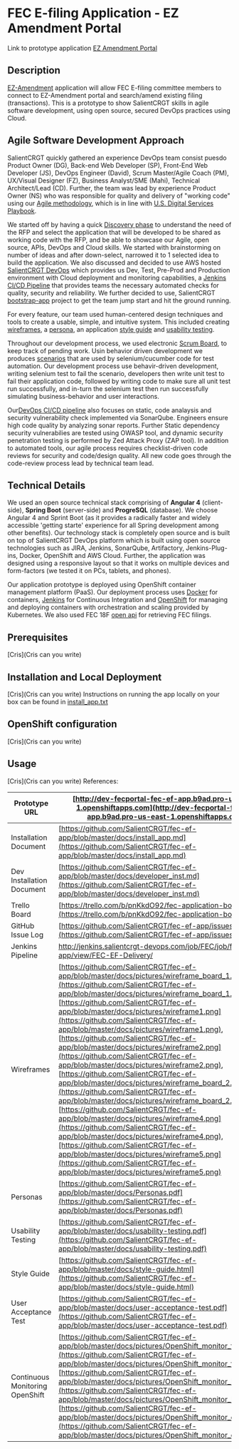 FEC E-filing Application - EZ Amendment Portal
==============================================
Link to prototype application [EZ Amendment Portal](http://dev-fecportal-fec-ef-app.b9ad.pro-us-east-1.openshiftapps.com)

## Description

[EZ-Amendment](http://dev-fecportal-fec-ef-app.b9ad.pro-us-east-1.openshiftapps.com/.) application will allow FEC E-filing committee members to connect to EZ-Amendment portal and search/amend existing filing (transactions). This is a prototype to show SalientCRGT skills in agile software development, using open source, secured DevOps practices using Cloud. 

## Agile Software Development Approach

SalientCRGT quickly gathered an experience DevOps team consist puesdo Product Owner (DG), Back-end Web Developer (SP), Front-End Web Developer (JS), DevOps Engineer (David), Scrum Master/Agile Coach (PM), UX/Visual Designer (FZ), Business Analyst/SME (Mahi), Technical Architect/Lead (CD). Further, the team was lead by experience Product Owner (NS) who was responsible for quality and delivery of "working code" using our [Agile methodology](https://github.com/SalientCRGT/fec-ef-app/blob/master/docs/salientcrgt-agile-practices.md), which is in line with [U.S. Digital Services Playbook](https://playbook.cio.gov/).

We started off by having a quick [Discovery phase](https://trello.com/b/pnKkdO92/fec-application-board) to understand the need of the RFP and select the application that will be developed to be shared as working code with the RFP, and be able to showcase our Agile, open source, APIs, DevOps and Cloud skills. We started with brainstorming on number of ideas and after down-select, narrowed it to 1 selected idea to build the application. We also discussed and decided to use AWS hosted [SalientCRGT DevOps](https://github.com/SalientCRGT/fec-ef-app/blob/master/docs/pictures/SalientCRGT%20SecDevOps.png) which provides us Dev, Test, Pre-Prod and Production environment with Cloud deployment and monitoring capabilities, a [Jenkins CI/CD Pipeline](https://github.com/SalientCRGT/fec-ef-app/blob/master/docs/pictures/SalientCRGT%20Jenkins%20Pipeline.png) that provides teams the necessary automated checks for quality, security and reliability. We further decided to use, SalientCRGT [bootstrap-app](https://github.com/SalientCRGT/app-bootstrap) project to get the team jump start and hit the ground running.

For every feature, our team used human-centered design techniques and tools to create a usable, simple, and intuitive system. This included creating [wireframes](https://github.com/SalientCRGT/fec-ef-app/tree/master/docs/ux/wireframes), a [persona](https://github.com/SalientCRGT/fec-ef-app/tree/master/docs/ux/personas), an application [style guide]() and [usability testing]().

Throughout our development process, we used electronic [Scrum Board](https://github.com/SalientCRGT/fec-ef-app/blob/master/docs/jira/Sprint4-Scrum-Board.png), to keep track of pending work. Usin behavior driven development we produces [scenarios](https://github.com/SalientCRGT/fec-ef-app/tree/master/selenium/src/test/resources/features) that are used by selenium/cucumber code for test automation. Our development process use behavir-driven development, writing selenium test to fail the scenario, developers then write unit test to fail their application code, followed by writing code to make sure all unit test run successfully, and in-turn the selenium test then run successfully simulating business-behavior and user interactions. 

Our[DevOps CI/CD pipeline](https://github.com/SalientCRGT/fec-ef-app/blob/master/docs/pictures/SalientCRGT%20Jenkins%20Pipeline.png) also focuses on static, code analaysis and security vulnerability check implemented via SonarQube. Engineers ensure high code quality by analyzing sonar reports. Further Static dependency security vulnerabilies are tested using OWASP tool, and dynamic security penetration testing is performed by Zed Attack Proxy (ZAP tool). In addition to automated tools, our agile process requires checklist-driven code reviews for security and code/design quality. All new code goes through the code-review process lead by technical team lead.

## Technical Details

We used an open source technical stack comprising of **Angular 4** (client-side), **Spring Boot** (server-side) and **ProgreSQL** (database). We choose Angular 4 and Sprint Boot (as it provides a radically faster and widely accessible 'getting starte' experience for all Spring development among other benefits). Our technology stack is completely open source and is built on top of SalientCRGT DevOps platform which is built using open source technologies such as JIRA, Jenkins, SonarQube, Artifactory, Jenkins-Plug-ins, Docker, OpenShift and AWS Cloud. Further, the application was designed using a responsive layout so that it works on multiple devices and form-factors (we tested it on PCs, tablets, and phones). 

Our application prototype is deployed using OpenShift container management platform (PaaS). Our deployment process uses [Docker]() for containers, [Jenkins](https://github.com/SalientCRGT/fec-ef-app/blob/master/docs/pictures/SalientCRGT%20Jenkins%20Pipeline.png) for Continuous Integration and [OpenShift](https://github.com/SalientCRGT/fec-ef-app/blob/master/docs/pictures/OpenShift_defined_PODS.png) for managing and deploying containers with orchestration and scaling provided by Kubernetes. We also used FEC 18F [open api](https://18f.gsa.gov/2015/07/08/openfec-api/) for retrieving FEC filings.

## Prerequisites 
[Cris](Cris can you write)

## Installation and Local Deployment
[Cris](Cris can you write)
Instructions on running the app locally on your box can be found in [install_app.txt](https://github.com/SalientCRGT/fec-ef-app/blob/master/docs/install_app.txt) 

## OpenShift configuration
[Cris](Cris can you write)

## Usage 
[Cris](Cris can you write)
References:

|Prototype URL|[http://dev-fecportal-fec-ef-app.b9ad.pro-us-east-1.openshiftapps.com](http://dev-fecportal-fec-ef-app.b9ad.pro-us-east-1.openshiftapps.com) |
| --- | ---  |
| Installation Document | [https://github.com/SalientCRGT/fec-ef-app/blob/master/docs/install_app.md](https://github.com/SalientCRGT/fec-ef-app/blob/master/docs/install_app.md)   |
| Dev Installation Document | [https://github.com/SalientCRGT/fec-ef-app/blob/master/docs/developer_inst.md](https://github.com/SalientCRGT/fec-ef-app/blob/master/docs/developer_inst.md) |
| Trello Board | [https://trello.com/b/pnKkdO92/fec-application-board](https://trello.com/b/pnKkdO92/fec-application-board) |
| GitHub Issue Log | [https://github.com/SalientCRGT/fec-ef-app/issues](https://github.com/SalientCRGT/fec-ef-app/issues) |
| Jenkins Pipeline | http://jenkins.salientcrgt-devops.com/job/FEC/job/fec-ef-app/view/FEC-EF-Delivery/  |
| Wireframes | [https://github.com/SalientCRGT/fec-ef-app/blob/master/docs/pictures/wireframe_board_1.jpg](https://github.com/SalientCRGT/fec-ef-app/blob/master/docs/pictures/wireframe_board_1.jpg), [https://github.com/SalientCRGT/fec-ef-app/blob/master/docs/pictures/wireframe1.png](https://github.com/SalientCRGT/fec-ef-app/blob/master/docs/pictures/wireframe1.png), [https://github.com/SalientCRGT/fec-ef-app/blob/master/docs/pictures/wireframe2.png](https://github.com/SalientCRGT/fec-ef-app/blob/master/docs/pictures/wireframe2.png), [https://github.com/SalientCRGT/fec-ef-app/blob/master/docs/pictures/wireframe_board_2.jpg](https://github.com/SalientCRGT/fec-ef-app/blob/master/docs/pictures/wireframe_board_2.jpg), [https://github.com/SalientCRGT/fec-ef-app/blob/master/docs/pictures/wireframe4.png](https://github.com/SalientCRGT/fec-ef-app/blob/master/docs/pictures/wireframe4.png),[https://github.com/SalientCRGT/fec-ef-app/blob/master/docs/pictures/wireframe5.png](https://github.com/SalientCRGT/fec-ef-app/blob/master/docs/pictures/wireframe5.png) |
| Personas | [https://github.com/SalientCRGT/fec-ef-app/blob/master/docs/Personas.pdf](https://github.com/SalientCRGT/fec-ef-app/blob/master/docs/Personas.pdf) |
| Usability Testing | [https://github.com/SalientCRGT/fec-ef-app/blob/master/docs/usability-testing.pdf](https://github.com/SalientCRGT/fec-ef-app/blob/master/docs/usability-testing.pdf) |
| Style Guide | [https://github.com/SalientCRGT/fec-ef-app/blob/master/docs/style-guide.html](https://github.com/SalientCRGT/fec-ef-app/blob/master/docs/style-guide.html) |
| User Acceptance Test | [https://github.com/SalientCRGT/fec-ef-app/blob/master/docs/user-acceptance-test.pdf](https://github.com/SalientCRGT/fec-ef-app/blob/master/docs/user-acceptance-test.pdf) |
| Continuous Monitoring OpenShift| [https://github.com/SalientCRGT/fec-ef-app/blob/master/docs/pictures/OpenShift_monitor_fe_pod.png](https://github.com/SalientCRGT/fec-ef-app/blob/master/docs/pictures/OpenShift_monitor_fe_pod.png), [https://github.com/SalientCRGT/fec-ef-app/blob/master/docs/pictures/OpenShift_monitor_be_pod.png](https://github.com/SalientCRGT/fec-ef-app/blob/master/docs/pictures/OpenShift_monitor_be_pod.png), [https://github.com/SalientCRGT/fec-ef-app/blob/master/docs/pictures/OpenShift_monitor_db_pod.png](https://github.com/SalientCRGT/fec-ef-app/blob/master/docs/pictures/OpenShift_monitor_db_pod.png)  |

